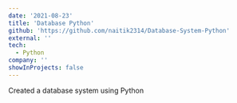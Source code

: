 ```yaml
---
date: '2021-08-23'
title: 'Database Python'
github: 'https://github.com/naitik2314/Database-System-Python'
external: ''
tech:
  - Python
company: ''
showInProjects: false
---
```


Created a database system using Python